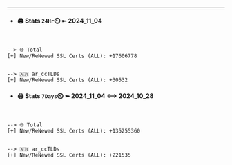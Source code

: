 

---
- #### 🖨️ **Stats** `24Hr`⏲️ ➼ 2024_11_04
```console


--> 🌐 Total
[+] New/ReNewed SSL Certs (ALL): +17606778


--> 🇦🇷 ar_ccTLDs
[+] New/ReNewed SSL Certs (ALL): +30532

```

- #### 🖨️ **Stats** `7Days`⏲️ ➼ 2024_11_04 <--> 2024_10_28
```console


--> 🌐 Total
[+] New/ReNewed SSL Certs (ALL): +135255360


--> 🇦🇷 ar_ccTLDs
[+] New/ReNewed SSL Certs (ALL): +221535

```


